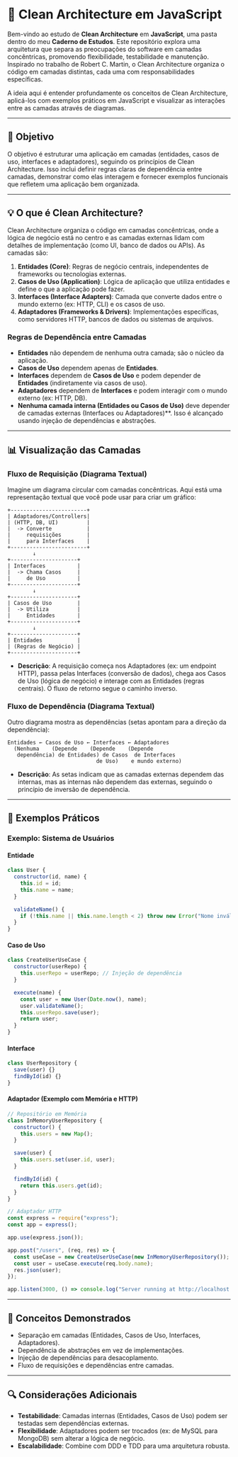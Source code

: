 # 📘 Clean Architecture em JavaScript

Bem-vindo ao estudo de **Clean Architecture** em **JavaScript**, uma pasta dentro do meu **Caderno de Estudos**. Este repositório explora uma arquitetura que separa as preocupações do software em camadas concêntricas, promovendo flexibilidade, testabilidade e manutenção. Inspirado no trabalho de Robert C. Martin, o Clean Architecture organiza o código em camadas distintas, cada uma com responsabilidades específicas.

A ideia aqui é entender profundamente os conceitos de Clean Architecture, aplicá-los com exemplos práticos em JavaScript e visualizar as interações entre as camadas através de diagramas.

---

## 🎯 Objetivo

O objetivo é estruturar uma aplicação em camadas (entidades, casos de uso, interfaces e adaptadores), seguindo os princípios de Clean Architecture. Isso inclui definir regras claras de dependência entre camadas, demonstrar como elas interagem e fornecer exemplos funcionais que refletem uma aplicação bem organizada.

---

## 💡 O que é Clean Architecture?

Clean Architecture organiza o código em camadas concêntricas, onde a lógica de negócio está no centro e as camadas externas lidam com detalhes de implementação (como UI, banco de dados ou APIs). As camadas são:

1. **Entidades (Core)**: Regras de negócio centrais, independentes de frameworks ou tecnologias externas.
2. **Casos de Uso (Application)**: Lógica de aplicação que utiliza entidades e define o que a aplicação pode fazer.
3. **Interfaces (Interface Adapters)**: Camada que converte dados entre o mundo externo (ex: HTTP, CLI) e os casos de uso.
4. **Adaptadores (Frameworks & Drivers)**: Implementações específicas, como servidores HTTP, bancos de dados ou sistemas de arquivos.

### Regras de Dependência entre Camadas
- **Entidades** não dependem de nenhuma outra camada; são o núcleo da aplicação.
- **Casos de Uso** dependem apenas de **Entidades**.
- **Interfaces** dependem de **Casos de Uso** e podem depender de **Entidades** (indiretamente via casos de uso).
- **Adaptadores** dependem de **Interfaces** e podem interagir com o mundo externo (ex: HTTP, DB).
- **Nenhuma camada interna (Entidades ou Casos de Uso)** deve depender de camadas externas (Interfaces ou Adaptadores)**. Isso é alcançado usando injeção de dependências e abstrações.

---

## 📊 Visualização das Camadas

### Fluxo de Requisição (Diagrama Textual)
Imagine um diagrama circular com camadas concêntricas. Aqui está uma representação textual que você pode usar para criar um gráfico:

```
+------------------------+
| Adaptadores/Controllers|
| (HTTP, DB, UI)         |
|  -> Converte           |
|     requisições        |
|     para Interfaces    |
+------------------------+
        ↓
+---------------------+
| Interfaces          |
|  -> Chama Casos     |
|     de Uso          |
+---------------------+
        ↓
+---------------------+
| Casos de Uso        |
|  -> Utiliza         |
|     Entidades       |
+---------------------+
        ↓
+---------------------+
| Entidades           |
| (Regras de Negócio) |
+---------------------+
```

- **Descrição**: A requisição começa nos Adaptadores (ex: um endpoint HTTP), passa pelas Interfaces (conversão de dados), chega aos Casos de Uso (lógica de negócio) e interage com as Entidades (regras centrais). O fluxo de retorno segue o caminho inverso.

### Fluxo de Dependência (Diagrama Textual)
Outro diagrama mostra as dependências (setas apontam para a direção da dependência):

```
Entidades ← Casos de Uso ← Interfaces ← Adaptadores
  (Nenhuma    (Depende    (Depende    (Depende
   dependência) de Entidades) de Casos  de Interfaces
                            de Uso)    e mundo externo)
```

- **Descrição**: As setas indicam que as camadas externas dependem das internas, mas as internas não dependem das externas, seguindo o princípio de inversão de dependência.

---

## 🚀 Exemplos Práticos

### Exemplo: Sistema de Usuários

#### Entidade
```javascript
class User {
  constructor(id, name) {
    this.id = id;
    this.name = name;
  }

  validateName() {
    if (!this.name || this.name.length < 2) throw new Error("Nome inválido");
  }
}
```

#### Caso de Uso
```javascript
class CreateUserUseCase {
  constructor(userRepo) {
    this.userRepo = userRepo; // Injeção de dependência
  }

  execute(name) {
    const user = new User(Date.now(), name);
    user.validateName();
    this.userRepo.save(user);
    return user;
  }
}
```

#### Interface
```javascript
class UserRepository {
  save(user) {}
  findById(id) {}
}
```

#### Adaptador (Exemplo com Memória e HTTP)
```javascript
// Repositório em Memória
class InMemoryUserRepository {
  constructor() {
    this.users = new Map();
  }

  save(user) {
    this.users.set(user.id, user);
  }

  findById(id) {
    return this.users.get(id);
  }
}

// Adaptador HTTP
const express = require("express");
const app = express();

app.use(express.json());

app.post("/users", (req, res) => {
  const useCase = new CreateUserUseCase(new InMemoryUserRepository());
  const user = useCase.execute(req.body.name);
  res.json(user);
});

app.listen(3000, () => console.log("Server running at http://localhost:3000"));
```

---

## 📌 Conceitos Demonstrados

- Separação em camadas (Entidades, Casos de Uso, Interfaces, Adaptadores).
- Dependência de abstrações em vez de implementações.
- Injeção de dependências para desacoplamento.
- Fluxo de requisições e dependências entre camadas.

---

## 🔍 Considerações Adicionais

- **Testabilidade**: Camadas internas (Entidades, Casos de Uso) podem ser testadas sem dependências externas.
- **Flexibilidade**: Adaptadores podem ser trocados (ex: de MySQL para MongoDB) sem alterar a lógica de negócio.
- **Escalabilidade**: Combine com DDD e TDD para uma arquitetura robusta.
